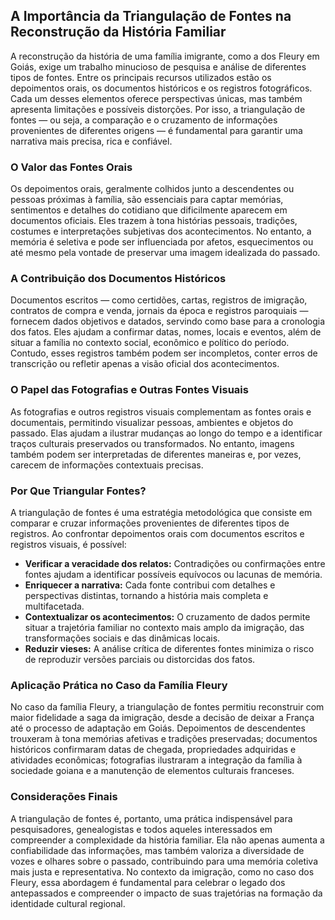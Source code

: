 ## A Importância da Triangulação de Fontes na Reconstrução da História Familiar

A reconstrução da história de uma família imigrante, como a dos Fleury em Goiás, exige um trabalho minucioso de pesquisa e análise de diferentes tipos de fontes. Entre os principais recursos utilizados estão os depoimentos orais, os documentos históricos e os registros fotográficos. Cada um desses elementos oferece perspectivas únicas, mas também apresenta limitações e possíveis distorções. Por isso, a triangulação de fontes — ou seja, a comparação e o cruzamento de informações provenientes de diferentes origens — é fundamental para garantir uma narrativa mais precisa, rica e confiável.

### O Valor das Fontes Orais

Os depoimentos orais, geralmente colhidos junto a descendentes ou pessoas próximas à família, são essenciais para captar memórias, sentimentos e detalhes do cotidiano que dificilmente aparecem em documentos oficiais. Eles trazem à tona histórias pessoais, tradições, costumes e interpretações subjetivas dos acontecimentos. No entanto, a memória é seletiva e pode ser influenciada por afetos, esquecimentos ou até mesmo pela vontade de preservar uma imagem idealizada do passado.

### A Contribuição dos Documentos Históricos

Documentos escritos — como certidões, cartas, registros de imigração, contratos de compra e venda, jornais da época e registros paroquiais — fornecem dados objetivos e datados, servindo como base para a cronologia dos fatos. Eles ajudam a confirmar datas, nomes, locais e eventos, além de situar a família no contexto social, econômico e político do período. Contudo, esses registros também podem ser incompletos, conter erros de transcrição ou refletir apenas a visão oficial dos acontecimentos.

### O Papel das Fotografias e Outras Fontes Visuais

As fotografias e outros registros visuais complementam as fontes orais e documentais, permitindo visualizar pessoas, ambientes e objetos do passado. Elas ajudam a ilustrar mudanças ao longo do tempo e a identificar traços culturais preservados ou transformados. No entanto, imagens também podem ser interpretadas de diferentes maneiras e, por vezes, carecem de informações contextuais precisas.

### Por Que Triangular Fontes?

A triangulação de fontes é uma estratégia metodológica que consiste em comparar e cruzar informações provenientes de diferentes tipos de registros. Ao confrontar depoimentos orais com documentos escritos e registros visuais, é possível:

- **Verificar a veracidade dos relatos:** Contradições ou confirmações entre fontes ajudam a identificar possíveis equívocos ou lacunas de memória.
- **Enriquecer a narrativa:** Cada fonte contribui com detalhes e perspectivas distintas, tornando a história mais completa e multifacetada.
- **Contextualizar os acontecimentos:** O cruzamento de dados permite situar a trajetória familiar no contexto mais amplo da imigração, das transformações sociais e das dinâmicas locais.
- **Reduzir vieses:** A análise crítica de diferentes fontes minimiza o risco de reproduzir versões parciais ou distorcidas dos fatos.

### Aplicação Prática no Caso da Família Fleury

No caso da família Fleury, a triangulação de fontes permitiu reconstruir com maior fidelidade a saga da imigração, desde a decisão de deixar a França até o processo de adaptação em Goiás. Depoimentos de descendentes trouxeram à tona memórias afetivas e tradições preservadas; documentos históricos confirmaram datas de chegada, propriedades adquiridas e atividades econômicas; fotografias ilustraram a integração da família à sociedade goiana e a manutenção de elementos culturais franceses.

### Considerações Finais

A triangulação de fontes é, portanto, uma prática indispensável para pesquisadores, genealogistas e todos aqueles interessados em compreender a complexidade da história familiar. Ela não apenas aumenta a confiabilidade das informações, mas também valoriza a diversidade de vozes e olhares sobre o passado, contribuindo para uma memória coletiva mais justa e representativa. No contexto da imigração, como no caso dos Fleury, essa abordagem é fundamental para celebrar o legado dos antepassados e compreender o impacto de suas trajetórias na formação da identidade cultural regional.